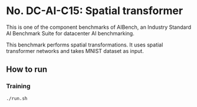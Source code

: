 # No. DC-AI-C15: Spatial transformer

This is one of the component benchmarks of AIBench, an Industry Standard AI Benchmark Suite for datacenter AI benchmarking.

This benchmark performs spatial transformations. It uses spatial transformer networks and takes MNIST dataset as input.

## How to run
### Training
```bash
./run.sh
```

